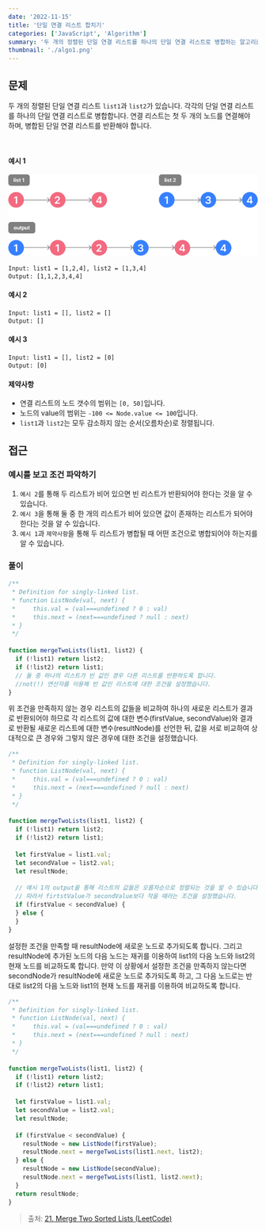 ```yaml
---
date: '2022-11-15'
title: '단일 연결 리스트 합치기'
categories: ['JavaScript', 'Algorithm']
summary: '두 개의 정렬된 단일 연결 리스트를 하나의 단일 연결 리스트로 병합하는 알고리즘 문제입니다.'
thumbnail: './algo1.png'
---
```


## 문제

두 개의 정렬된 단일 연결 리스트 `list1`과 `list2`가 있습니다.
각각의 단일 연결 리스트를 하나의 단일 연결 리스트로 병합합니다.
연결 리스트는 첫 두 개의 노드를 연결해야 하며, 병합된 단일 연결 리스트를 반환해야 합니다.
</br>

</br>

#### 예시 1

![알고리즘 예시 이미지](images/merge.png)

```
Input: list1 = [1,2,4], list2 = [1,3,4]
Output: [1,1,2,3,4,4]
```

#### 예시 2

```
Input: list1 = [], list2 = []
Output: []
```

#### 예시 3

```
Input: list1 = [], list2 = [0]
Output: [0]
```

#### 제약사항

- 연결 리스트의 노드 갯수의 범위는 `[0, 50]`입니다.
- 노드의 value의 범위는 `-100 <= Node.value <= 100`입니다.
- `list1`과 `list2`는 모두 감소하지 않는 순서(오름차순)로 정렬됩니다.

## 접근

### 예시를 보고 조건 파악하기

1. `예시 2`를 통해 두 리스트가 비어 있으면 빈 리스트가 반환되어야 한다는 것을 알 수 있습니다.
2. `예시 3`을 통해 둘 중 한 개의 리스트가 비어 있으면 값이 존재하는 리스트가 되어야 한다는 것을 알 수 있습니다.
3. `예시 1`과 `제약사항`을 통해 두 리스트가 병합될 때 어떤 조건으로 병합되어야 하는지를 알 수 있습니다.

### 풀이

```javascript
/**
 * Definition for singly-linked list.
 * function ListNode(val, next) {
 *     this.val = (val===undefined ? 0 : val)
 *     this.next = (next===undefined ? null : next)
 * }
 */

function mergeTwoLists(list1, list2) {
  if (!list1) return list2;
  if (!list2) return list1;
  // 둘 중 하나의 리스트가 빈 값인 경우 다른 리스트를 반환하도록 합니다.
  //not(!) 연산자를 이용해 빈 값인 리스트에 대한 조건을 설정했습니다.
}
```

위 조건을 만족하지 않는 경우 리스트의 값들을 비교하여 하나의 새로운 리스트가 결과로 반환되어야 하므로 각 리스트의 값에 대한 변수(firstValue, secondValue)와 결과로 반환될 새로운 리스트에 대한 변수(resultNode)를 선언한 뒤, 값을 서로 비교하여 상대적으로 큰 경우와 그렇지 않은 경우에 대한 조건을 설정했습니다.

```javascript
/**
 * Definition for singly-linked list.
 * function ListNode(val, next) {
 *     this.val = (val===undefined ? 0 : val)
 *     this.next = (next===undefined ? null : next)
 * }
 */

function mergeTwoLists(list1, list2) {
  if (!list1) return list2;
  if (!list2) return list1;

  let firstValue = list1.val;
  let secondValue = list2.val;
  let resultNode;

  // 예시 1의 output을 통해 리스트의 값들은 오름차순으로 정렬되는 것을 알 수 있습니다.
  // 따라서 firtstValue가 secondValue보다 작을 때라는 조건을 설정했습니다.
  if (firstValue < secondValue) {
  } else {
  }
}
```

설정한 조건을 만족할 때 resultNode에 새로운 노드로 추가되도록 합니다. 그리고 resultNode에 추가된 노드의 다음 노드는 재귀를 이용하여 list1의 다음 노드와 list2의 현재 노드를 비교하도록 합니다. 만약 이 상황에서 설정한 조건을 만족하지 않는다면 secondNode가 resultNode에 새로운 노드로 추가되도록 하고, 그 다음 노드로는 반대로 list2의 다음 노드와 list1의 현재 노드를 재귀를 이용하여 비교하도록 합니다.

```javascript
/**
 * Definition for singly-linked list.
 * function ListNode(val, next) {
 *     this.val = (val===undefined ? 0 : val)
 *     this.next = (next===undefined ? null : next)
 * }
 */

function mergeTwoLists(list1, list2) {
  if (!list1) return list2;
  if (!list2) return list1;

  let firstValue = list1.val;
  let secondValue = list2.val;
  let resultNode;

  if (firstValue < secondValue) {
    resultNode = new ListNode(firstValue);
    resultNode.next = mergeTwoLists(list1.next, list2);
  } else {
    resultNode = new ListNode(secondValue);
    resultNode.next = mergeTwoLists(list1, list2.next);
  }
  return resultNode;
}
```

> 출처: [21. Merge Two Sorted Lists (LeetCode)](https://leetcode.com/problems/merge-two-sorted-lists/)

